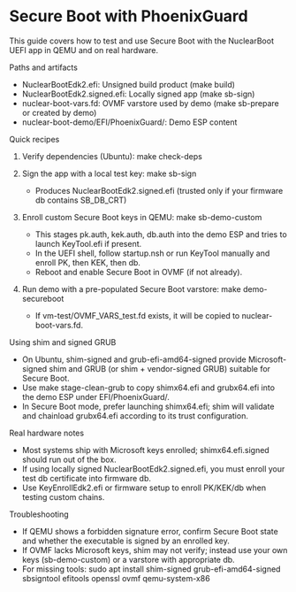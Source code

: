 # Secure Boot with PhoenixGuard

This guide covers how to test and use Secure Boot with the NuclearBoot UEFI app in QEMU and on real hardware.

Paths and artifacts
- NuclearBootEdk2.efi: Unsigned build product (make build)
- NuclearBootEdk2.signed.efi: Locally signed app (make sb-sign)
- nuclear-boot-vars.fd: OVMF varstore used by demo (make sb-prepare or created by demo)
- nuclear-boot-demo/EFI/PhoenixGuard/: Demo ESP content

Quick recipes
1) Verify dependencies (Ubuntu):
   make check-deps

2) Sign the app with a local test key:
   make sb-sign
   - Produces NuclearBootEdk2.signed.efi (trusted only if your firmware db contains SB_DB_CRT)

3) Enroll custom Secure Boot keys in QEMU:
   make sb-demo-custom
   - This stages pk.auth, kek.auth, db.auth into the demo ESP and tries to launch KeyTool.efi if present.
   - In the UEFI shell, follow startup.nsh or run KeyTool manually and enroll PK, then KEK, then db.
   - Reboot and enable Secure Boot in OVMF (if not already).

4) Run demo with a pre-populated Secure Boot varstore:
   make demo-secureboot
   - If vm-test/OVMF_VARS_test.fd exists, it will be copied to nuclear-boot-vars.fd.

Using shim and signed GRUB
- On Ubuntu, shim-signed and grub-efi-amd64-signed provide Microsoft-signed shim and GRUB (or shim + vendor-signed GRUB) suitable for Secure Boot.
- Use make stage-clean-grub to copy shimx64.efi and grubx64.efi into the demo ESP under EFI/PhoenixGuard/.
- In Secure Boot mode, prefer launching shimx64.efi; shim will validate and chainload grubx64.efi according to its trust configuration.

Real hardware notes
- Most systems ship with Microsoft keys enrolled; shimx64.efi.signed should run out of the box.
- If using locally signed NuclearBootEdk2.signed.efi, you must enroll your test db certificate into firmware db.
- Use KeyEnrollEdk2.efi or firmware setup to enroll PK/KEK/db when testing custom chains.

Troubleshooting
- If QEMU shows a forbidden signature error, confirm Secure Boot state and whether the executable is signed by an enrolled key.
- If OVMF lacks Microsoft keys, shim may not verify; instead use your own keys (sb-demo-custom) or a varstore with appropriate db.
- For missing tools: sudo apt install shim-signed grub-efi-amd64-signed sbsigntool efitools openssl ovmf qemu-system-x86

